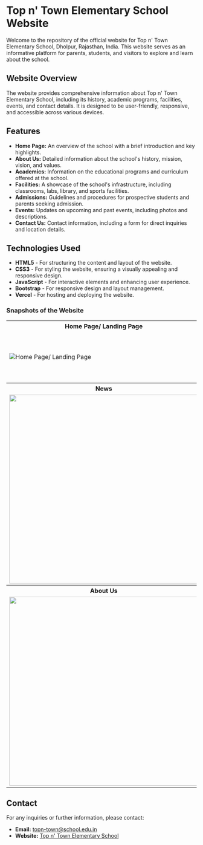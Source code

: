 # Top n' Town Elementary School Website

Welcome to the repository of the official website for Top n' Town Elementary School, Dholpur, Rajasthan, India. This website serves as an informative platform for parents, students, and visitors to explore and learn about the school.

## Website Overview

The website provides comprehensive information about Top n' Town Elementary School, including its history, academic programs, facilities, events, and contact details. It is designed to be user-friendly, responsive, and accessible across various devices.

## Features

- **Home Page:** An overview of the school with a brief introduction and key highlights.
- **About Us:** Detailed information about the school's history, mission, vision, and values.
- **Academics:** Information on the educational programs and curriculum offered at the school.
- **Facilities:** A showcase of the school's infrastructure, including classrooms, labs, library, and sports facilities.
- **Admissions:** Guidelines and procedures for prospective students and parents seeking admission.
- **Events:** Updates on upcoming and past events, including photos and descriptions.
- **Contact Us:** Contact information, including a form for direct inquiries and location details.

## Technologies Used

- **HTML5** - For structuring the content and layout of the website.
- **CSS3** - For styling the website, ensuring a visually appealing and responsive design.
- **JavaScript** - For interactive elements and enhancing user experience.
- **Bootstrap** - For responsive design and layout management.
- **Vercel** - For hosting and deploying the website.


### Snapshots of the Website
<table>
  <tr>
    <th>Home Page/ Landing Page</th>
    <th>Academics</th>
  </tr>
  <tr>
    <td rowspan="5"><img src="https://github.com/user-attachments/assets/718500e4-c7af-4299-857e-d62037bc7cda" alt="Home Page/ Landing Page"></td>
    <td><img src="https://github.com/user-attachments/assets/992de958-2be6-4682-a79d-89c01404c6ca" alt="Academics"></td>
  </tr>
  <tr>
    <th>Admission</th>
  </tr>
  <tr>
    <td><img src="https://github.com/user-attachments/assets/8c3b35e6-99c6-4bf9-a27e-7af35c824e3a" alt="Admission"></td>
  </tr>
  <tr>
    <th>Activities</th>
  </tr>
  <tr>
    <td><img src="https://github.com/user-attachments/assets/934ce3ae-96b5-463b-8756-eb861b7e5809" alt="Activities"></td>
  </tr>

  <tr>
    <th align="center">News</th>
    <th align="center">Vision</th>
  </tr>
  <tr>
    <td align="center"><img src="https://github.com/user-attachments/assets/cb2d773c-879a-4a92-a7c9-43f67cfa3455" width="500"></td>
    <td align="center"><img src="https://github.com/user-attachments/assets/b2e79a21-63cc-46e1-97b0-60a3a2b8085e" width="500"></td>
  </tr>    

  <tr>
    <th align="center">About Us</th>
    <th align="center">Contact Us</th>
  </tr>
  <tr>
    <td align="center"><img src="https://github.com/user-attachments/assets/b80d4ae3-1c8f-4bd9-8fb3-9d49ee5efef4" width="500"></td>
    <td align="center"><img src="https://github.com/user-attachments/assets/dc63e267-6450-421a-b67e-ecd66edb2f98" width="500"></td>
  </tr>   
 
</table>


## Contact

For any inquiries or further information, please contact:

- **Email:** [topn-town@school.edu.in](mailto:topn-town@school.edu.in)
- **Website:** [Top n' Town Elementary School](https://topn-town-school.vercel.app/index.html#)
